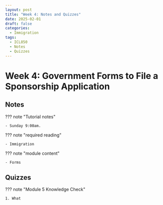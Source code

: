 ```yaml
---
layout: post
title: "Week 4: Notes and Quizzes"
date: 2025-02-01
draft: false
categories:
  - Immigration
tags:
  - ICL850
  - Notes
  - Quizzes
---
```


# Week 4: Government Forms to File a Sponsorship Application

## Notes

??? note "Tutorial notes"

    - Sunday 9:00am.

??? note "required reading"

    - Immigration

??? note "module content"

    - Forms

## Quizzes

??? note "Module 5 Knowledge Check"

    1. What
